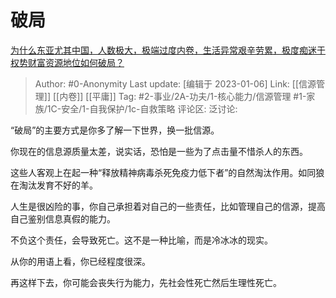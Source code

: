 # 破局
[为什么东亚尤其中国，人数极大，极端过度内卷，生活异常艰辛劳累，极度痴迷于权势财富资源地位如何破局？](https://www.zhihu.com/question/573863159/answer/2831843031)

> Author: #0-Anonymity
> Last update: [编辑于 2023-01-06]
> Link: [[信源管理]] [[内卷]] [[平庸]]
> Tag: #2-事业/2A-功夫/1-核心能力/信源管理 #1-家族/1C-安全/1-自我保护/1c-自救策略
> 评论区:
> 泛讨论:

“破局”的主要方式是你多了解一下世界，换一批信源。

你现在的信息源质量太差，说实话，恐怕是一些为了点击量不惜杀人的东西。

这些人客观上在起一种“释放精神病毒杀死免疫力低下者”的自然淘汰作用。如同狼在淘汰发育不好的羊。

人生是很凶险的事，你自己承担着对自己的一些责任，比如管理自己的信源，提高自己鉴别信息真假的能力。

不负这个责任，会导致死亡。这不是一种比喻，而是冷冰冰的现实。

从你的用语上看，你已经程度很深。

再这样下去，你可能会丧失行为能力，先社会性死亡然后生理性死亡。

